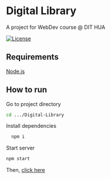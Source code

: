 
# Digital Library

A project for WebDev course @ DIT HUA


[![License](https://img.shields.io/badge/License-Apache_2.0-blue.svg)](https://opensource.org/licenses/Apache-2.0)

## Requirements

[Node.js](https://nodejs.org/en)


## How to run

Go to project directory

```bash
cd .../Digital-Library
```

Install dependencies

```bash
  npm i
```

Start server

```bash
npm start
```

Then, [click here](http://localhost:3000)

